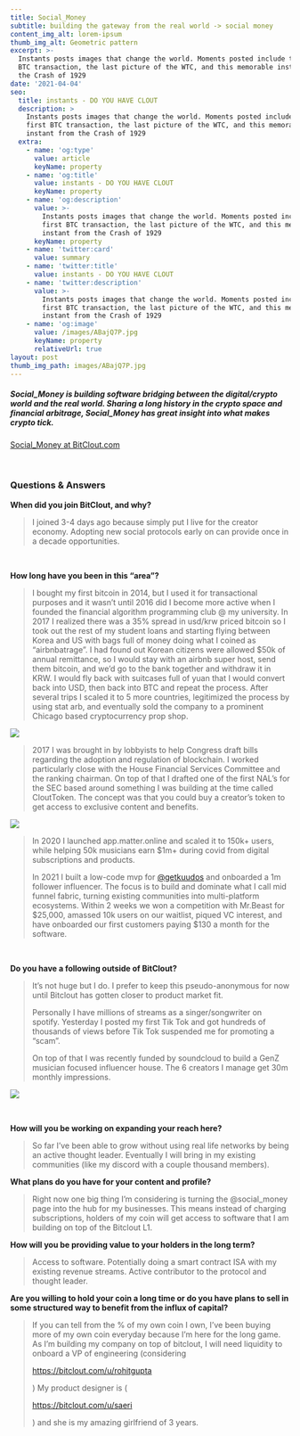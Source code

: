 ```yaml
---
title: Social_Money
subtitle: building the gateway from the real world -> social money
content_img_alt: lorem-ipsum
thumb_img_alt: Geometric pattern
excerpt: >-
  Instants posts images that change the world. Moments posted include the first
  BTC transaction, the last picture of the WTC, and this memorable instant from
  the Crash of 1929
date: '2021-04-04'
seo:
  title: instants - DO YOU HAVE CLOUT
  description: >
    Instants posts images that change the world. Moments posted include the
    first BTC transaction, the last picture of the WTC, and this memorable
    instant from the Crash of 1929
  extra:
    - name: 'og:type'
      value: article
      keyName: property
    - name: 'og:title'
      value: instants - DO YOU HAVE CLOUT
      keyName: property
    - name: 'og:description'
      value: >-
        Instants posts images that change the world. Moments posted include the
        first BTC transaction, the last picture of the WTC, and this memorable
        instant from the Crash of 1929
      keyName: property
    - name: 'twitter:card'
      value: summary
    - name: 'twitter:title'
      value: instants - DO YOU HAVE CLOUT
    - name: 'twitter:description'
      value: >-
        Instants posts images that change the world. Moments posted include the
        first BTC transaction, the last picture of the WTC, and this memorable
        instant from the Crash of 1929
    - name: 'og:image'
      value: /images/ABajQ7P.jpg
      keyName: property
      relativeUrl: true
layout: post
thumb_img_path: images/ABajQ7P.jpg
---
```

##### Social_Money is building software bridging between the digital/crypto world and the real world. Sharing a long history in the crypto space and financial arbitrage, Social_Money has great insight into what makes crypto tick.

[Social_Money at BitClout.com](https://bitclout.com/u/social_money)

<br>

### Questions & Answers

**When did you join BitClout, and why?**

> I joined 3-4 days ago because simply put I live for the creator economy. Adopting new social protocols early on can provide once in a decade opportunities.

<br>

**How long have you been in this “area”?**

> I bought my first bitcoin in 2014, but I used it for transactional purposes and it wasn’t until 2016 did I become more active when I founded the financial algorithm programming club @ my university. In 2017 I realized there was a 35% spread in usd/krw priced bitcoin so I took out the rest of my student loans and starting flying between Korea and US with bags full of money doing what I coined as “airbnbatrage”. I had found out Korean citizens were allowed $50k of annual remittance, so I would stay with an airbnb super host, send them bitcoin, and we’d go to the bank together and withdraw it in KRW. I would fly back with suitcases full of yuan that I would convert back into USD, then back into BTC and repeat the process. After several trips I scaled it to 5 more countries, legitimized the process by using stat arb, and eventually sold the company to a prominent Chicago based cryptocurrency prop shop.

![](/images/Screen_Shot\_2021-04-03\_at\_4.50.39\_PM.png)

> 2017 I was brought in by lobbyists to help Congress draft bills regarding the adoption and regulation of blockchain. I worked particularly close with the House Financial Services Committee and the ranking chairman. On top of that I drafted one of the first NAL’s for the SEC based around something I was building at the time called CloutToken. The concept was that you could buy a creator’s token to get access to exclusive content and benefits.

![](/images/Screen_Shot\_2021-04-03\_at\_4.52.40\_PM.png)

> In 2020 I launched app.matter.online and scaled it to 150k+ users, while helping 50k musicians earn $1m+ during covid from digital subscriptions and products.
>
> In 2021 I built a low-code mvp for [@getkuudos](https://twitter.com/getkuudos) and onboarded a 1m follower influencer. The focus is to build and dominate what I call mid funnel fabric, turning existing communities into multi-platform ecosystems. Within 2 weeks we won a competition with Mr.Beast for $25,000, amassed 10k users on our waitlist, piqued VC interest, and have onboarded our first customers paying $130 a month for the software.

<br>

**Do you have a following outside of BitClout?**

> It’s not huge but I do. I prefer to keep this pseudo-anonymous for now until Bitclout has gotten closer to product market fit.
>
> Personally I have millions of streams as a singer/songwriter on spotify. Yesterday I posted my first Tik Tok and got hundreds of thousands of views before Tik Tok suspended me for promoting a “scam”.
>
> On top of that I was recently funded by soundcloud to build a GenZ musician focused influencer house. The 6 creators I manage get 30m monthly impressions.

![](/images/Screen_Shot\_2021-04-03\_at\_5.01.37\_PM.png)

<br>

**How will you be working on expanding your reach here?**

> So far I’ve been able to grow without using real life networks by being an active thought leader. Eventually I will bring in my existing communities (like my discord with a couple thousand members).

**What plans do you have for your content and profile?**

> Right now one big thing I’m considering is turning the @social_money page into the hub for my businesses. This means instead of charging subscriptions, holders of my coin will get access to software that I am building on top of the Bitclout L1.

**How will you be providing value to your holders in the long term?**

> Access to software.
> Potentially doing a smart contract ISA with my existing revenue streams.
> Active contributor to the protocol and thought leader.

**Are you willing to hold your coin a long time or do you have plans to sell in some structured way to benefit from the influx of capital?**

> If you can tell from the % of my own coin I own, I’ve been buying more of my own coin everyday because I’m here for the long game. As I’m building my company on top of bitclout, I will need liquidity to onboard a VP of engineering  (considering 
>
> <https://bitclout.com/u/rohitgupta>
>
> ) My product designer is (
>
> <https://bitclout.com/u/saeri>
>
> ) and she is my amazing girlfriend of 3 years.
